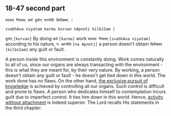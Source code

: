 ## 18-47 second part


```shloka-sa
स्वभाव नियतम् कर्म कुर्वन् नाप्नोति किल्बिषम् ।
```
```shloka-sa-hk
svabhAva niyatam karma kurvan nApnoti kilbiSam |
```

`कुर्वन्` `[kurvan]` By doing `कर्म` `[karma]` work `स्वभाव नियतम्` `[svabhAva niyatam]` according to his nature, `न आप्नोति` `[na Apnoti]` a person doesn't obtain `किल्बिषम्` `[kilbiSam]` any guilt or fault.

A person inside this environment is constantly doing. 
Work comes naturally to all of us, since our organs are always transacting with the environment - this is what they are meant for, by their very nature. By working, a person doesn't obtain any guilt or fault - he doesn't get tied down in this world. The work done has no flaws. 
On the other hand, [the exclusive pursuit of knowledge](jnAnayOga_a_defn) is achieved by controlling all our organs. Such control is difficult and prone to flaws. A person who dedicates himself to contemplation incurs guilt due to imperfect control. It ties him down in this world.
Hence, [activity without attachment](karmayOga_a_defn) is indeed superior. The Lord recalls His statements in the third chapter:

